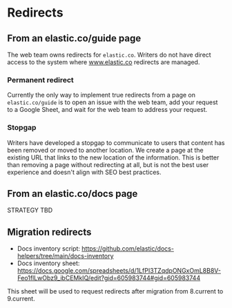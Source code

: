 # Redirects

## From an elastic.co/guide page

The web team owns redirects for `elastic.co`. Writers do not have direct access to the system where www.elastic.co redirects are managed.

### Permanent redirect

Currently the only way to implement true redirects from a page on `elastic.co/guide` is to open an issue with the web team, add your request to a Google Sheet, and wait for the web team to address your request.

### Stopgap

Writers have developed a stopgap to communicate to users that content has been removed or moved to another location. We create a page at the existing URL that links to the new location of the information. This is better than removing a page without redirecting at all, but is not the best user experience and doesn't align with SEO best practices.

## From an elastic.co/docs page

STRATEGY TBD

## Migration redirects

* Docs inventory script: https://github.com/elastic/docs-helpers/tree/main/docs-inventory
* Docs inventory sheet: https://docs.google.com/spreadsheets/d/1LfPI3TZqdpONGxOmL8B8V-Feo1flLwObz9_ibCEMkIQ/edit?gid=605983744#gid=605983744

This sheet will be used to request redirects after migration from 8.current to 9.current.
